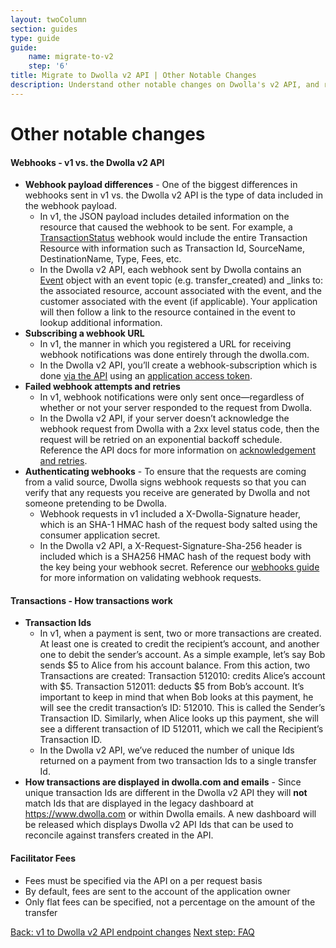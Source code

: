 ```yaml
---
layout: twoColumn
section: guides
type: guide
guide: 
    name: migrate-to-v2
    step: '6'
title: Migrate to Dwolla v2 API | Other Notable Changes
description: Understand other notable changes on Dwolla's v2 API, and receive guidance on upgrading your application from Dwolla's legacy v1 API. 
---
```


# Other notable changes

#### Webhooks - v1 vs. the Dwolla v2 API
*  **Webhook payload differences** - One of the biggest differences in webhooks sent in v1 vs. the Dwolla v2 API is the type of data included in the webhook payload. 
    -  In v1, the JSON payload includes detailed information on the resource that caused the webhook to be sent. For example, a [TransactionStatus](https://docs.dwolla.com/#transactionstatus) webhook would include the entire Transaction Resource with information such as Transaction Id, SourceName, DestinationName, Type, Fees, etc. 
    -  In the Dwolla v2 API, each webhook sent by Dwolla contains an [Event](https://docsv2.dwolla.com/#events) object with an event topic (e.g. transfer_created) and _links to: the associated resource, account associated with the event, and the customer associated with the event (if applicable). Your application will then follow a link to the resource contained in the event to lookup additional information.
*  **Subscribing a webhook URL**
    -  In v1, the manner in which you registered a URL for receiving webhook notifications was done entirely through the dwolla.com. 
    -  In the Dwolla v2 API, you’ll create a webhook-subscription which is done [via the API](https://docsv2.dwolla.com/#create-a-webhook-subscription) using an [application access token](https://docsv2.dwolla.com/#application-access-token). 
*  **Failed webhook attempts and retries**
    -  In v1, webhook notifications were only sent once—regardless of whether or not your server responded to the request from Dwolla.
    -  In the Dwolla v2 API, if your server doesn’t acknowledge the webhook request from Dwolla with a 2xx level status code, then the request will be retried on an exponential backoff schedule. Reference the API docs for more information on [acknowledgement and retries](https://docsv2.dwolla.com/#webhook-subscriptions).
*  **Authenticating webhooks** - To ensure that the requests are coming from a valid source, Dwolla signs webhook requests so that you can verify that any requests you receive are generated by Dwolla and not someone pretending to be Dwolla. 
    -  Webhook requests in v1 included a X-Dwolla-Signature header, which is an SHA-1 HMAC hash of the request body salted using the consumer application secret. 
    -  In the Dwolla v2 API, a X-Request-Signature-Sha-256 header is included which is a SHA256 HMAC hash of the request body with the key being your webhook secret. Reference our [webhooks guide](https://developers.dwolla.com/guides/webhooks/03-validating-webhooks.html) for more information on validating webhook requests.

#### Transactions - How transactions work
*  **Transaction Ids**
    -  In v1, when a payment is sent, two or more transactions are created. At least one is created to credit the recipient’s account, and another one to debit the sender’s account. As a simple example, let’s say Bob sends $5 to Alice from his account balance. From this action, two Transactions are created: Transaction 512010: credits Alice’s account with $5. Transaction 512011: deducts $5 from Bob’s account. It’s important to keep in mind that when Bob looks at this payment, he will see the credit transaction’s ID: 512010. This is called the Sender’s Transaction ID. Similarly, when Alice looks up this payment, she will see a different transaction of ID 512011, which we call the Recipient’s Transaction ID. 
    -  In the Dwolla v2 API, we’ve reduced the number of unique Ids returned on a payment from two transaction Ids to a single transfer Id. 
*  **How transactions are displayed in dwolla.com and emails** - Since unique transaction Ids are different in the Dwolla v2 API they will **not** match Ids that are displayed in the legacy dashboard at https://www.dwolla.com or within Dwolla emails. A new dashboard will be released which displays Dwolla v2 API Ids that can be used to reconcile against transfers created in the API.

#### Facilitator Fees
*  Fees must be specified via the API on a per request basis
*  By default, fees are sent to the account of the application owner 
*  Only flat fees can be specified, not a percentage on the amount of the transfer


<nav class="pager-nav">
    <a href="05-v1-to-v2-endpoint-changes.html">Back: v1 to Dwolla v2 API endpoint changes</a>
    <a href="07-faq.html">Next step: FAQ</a>
</nav>
